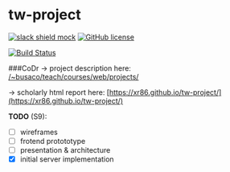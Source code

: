 # tw-project

[![slack shield mock](https://img.shields.io/badge/slack-available-ff69b4.svg?style=flat)](https://tw-dali.slack.com)
[![GitHub license](http://img.shields.io/badge/license-GPLv3-blue.svg)](https://github.com/xR86/tw-project/)
  
[![Build Status](https://travis-ci.org/xR86/tw-project.svg?branch=master)](https://travis-ci.org/xR86/tw-project)
  

###CoDr
-> project description here: [/~busaco/teach/courses/web/projects/](http://profs.info.uaic.ro/~busaco/teach/courses/web/projects/xml-transform.php?pag=projects)
  
-> scholarly html report here: [https://xr86.github.io/tw-project/](https://xr86.github.io/tw-project/)

__TODO__ (S9):
+ [ ] wireframes
+ [ ] frotend protototype
+ [ ] presentation & architecture
+ [X] initial server implementation
